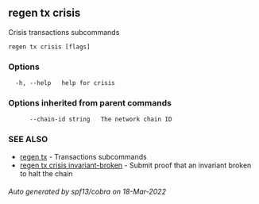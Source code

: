 ## regen tx crisis

Crisis transactions subcommands

```
regen tx crisis [flags]
```

### Options

```
  -h, --help   help for crisis
```

### Options inherited from parent commands

```
      --chain-id string   The network chain ID
```

### SEE ALSO

* [regen tx](regen_tx.md)	 - Transactions subcommands
* [regen tx crisis invariant-broken](regen_tx_crisis_invariant-broken.md)	 - Submit proof that an invariant broken to halt the chain

###### Auto generated by spf13/cobra on 18-Mar-2022
